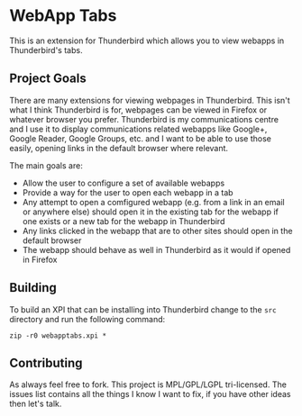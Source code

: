 WebApp Tabs
===========

This is an extension for Thunderbird which allows you to view webapps in
Thunderbird's tabs.

Project Goals
-------------

There are many extensions for viewing webpages in Thunderbird. This isn't what
I think Thunderbird is for, webpages can be viewed in Firefox or whatever
browser you prefer. Thunderbird is my communications centre and I use it to
display communications related webapps like Google+, Google Reader,
Google Groups, etc. and I want to be able to use those easily, opening links in
the default browser where relevant.

The main goals are:

* Allow the user to configure a set of available webapps
* Provide a way for the user to open each webapp in a tab
* Any attempt to open a comfigured webapp (e.g. from a link in an email or
  anywhere else) should open it in the existing tab for the webapp if one exists
  or a new tab for the webapp in Thunderbird
* Any links clicked in the webapp that are to other sites should open in the
  default browser
* The webapp should behave as well in Thunderbird as it would if opened in
  Firefox

Building
--------

To build an XPI that can be installing into Thunderbird change to the `src`
directory and run the following command:

    zip -r0 webapptabs.xpi *

Contributing
------------

As always feel free to fork. This project is MPL/GPL/LGPL tri-licensed. The
issues list contains all the things I know I want to fix, if you have other
ideas then let's talk.
